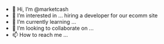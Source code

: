 - 👋 Hi, I’m @marketcash
- 👀 I’m interested in ... hiring a developer for our ecomm site
- 🌱 I’m currently learning ...
- 💞️ I’m looking to collaborate on ...
- 📫 How to reach me ...

<!---
marketcash/marketcash is a ✨ special ✨ repository because its `README.md` (this file) appears on your GitHub profile.
You can click the Preview link to take a look at your changes.
--->
